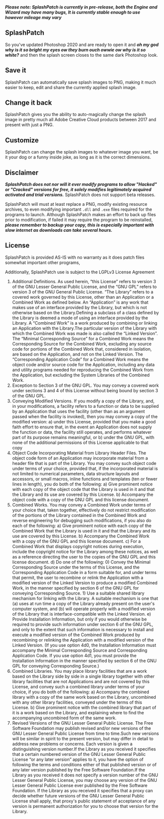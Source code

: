 ***Please note: SplashPatch is currently in pre-release, both the Engine and Wizard may have many bugs, It is currently stable enough to use however mileage may vary***

## SplashPatch
So you've updated Photoshop 2020 and are ready to open it and ***oh my god why is it so bright my eyes ow they burn ouch owwie ow why is it so white?*** and then the splash screen closes to the same dark Photoshop look.
## Save it
SplashPatch can automatically save splash images to PNG, making it much easier to keep, edit and share the currently applied splash image. 
## Change it back
SplashPatch gives you the ability to auto-magically change the splash image in pretty much all Adobe Creative Cloud products between 2017 and present with just a PNG.
## Customize
SplashPatch can change the splash images to whatever image you want, be it your dog or a funny inside joke, as long as it is the correct dimensions.
## Disclaimer
***SplashPatch does not nor will it ever modify programs to allow "Hacked" or "Cracked" versions for free, it solely modifies legitimately acquired activated and trial versions.*** SplashPatch does not support beta releases.

SplashPatch will must at least replace a PNG, modify existing resource archives, to even modifying important `.dll` and `.exe` files required for the programs to launch. Although SplashPatch makes an effort to back up files prior to modification, if failed it may require the program to be reinstalled, ***please remember to backup your copy, this is especially important with slow internet as downloads can take several hours.***

## License

SplashPatch is provided AS-IS with no warranty as it does patch files somewhat important other programs,

Additionally, SplashPatch use is subject to the LGPLv3 License Agreement

 1. Additional Definitions.
As used herein, “this License” refers to version 3 of the GNU Lesser General Public License, and the “GNU GPL” refers to version 3 of the GNU General Public License.
“The Library” refers to a covered work governed by this License, other than an Application or a Combined Work as defined below.
An “Application” is any work that makes use of an interface provided by the Library, but which is not otherwise based on the Library.Defining a subclass of a class defined by the Library is deemed a mode of using an interface provided by the Library.
A “Combined Work” is a work produced by combining or linking an Application with the Library.The particular version of the Library with which the Combined Work was made is also called the “Linked Version”.
The “Minimal Corresponding Source” for a Combined Work means the Corresponding Source for the Combined Work, excluding any source code for portions of the Combined Work that, considered in isolation, are based on the Application, and not on the Linked Version.
The “Corresponding Application Code” for a Combined Work means the object code and/or source code for the Application, including any data and utility programs needed for reproducing the Combined Work from the Application, but excluding the System Libraries of the Combined Work.
 2. Exception to Section 3 of the GNU GPL.
You may convey a covered work under sections 3 and 4 of this License without being bound by section 3 of the GNU GPL.
 3. Conveying Modified Versions.
If you modify a copy of the Library, and, in your modifications, a facility refers to a function or data to be supplied by an Application that uses the facility (other than as an argument passed when the facility is invoked), then you may convey a copy of the modified version:
	a) under this License, provided that you make a good faith effort to ensure that, in the event an Application does not supply the function or data, the facility still operates, and performs whatever part of its purpose remains meaningful, or
	b) under the GNU GPL, with none of the additional permissions of this License applicable to that copy
 3. Object Code Incorporating Material from Library Header Files.
The object code form of an Application may incorporate material from a header file that is part of the Library. You may convey such object code under terms of your choice, provided that, if the incorporated material is not limited to numerical parameters, data structure layouts and accessors, or small macros, inline functions and templates (ten or fewer lines in length), you do both of the following:
	a) Give prominent notice with each copy of the object code that the Library is used in it and that the Library and its use are covered by this License.
	b) Accompany the object code with a copy of the GNU GPL and this license document.
 4. Combined Works.
You may convey a Combined Work under terms of your choice that, taken together, effectively do not restrict modification of the portions of the Library contained in the Combined Work and reverse engineering for debugging such modifications, if you also do each of the following:
	a) Give prominent notice with each copy of the Combined Work that the Library is used in it and that the Library and its use are covered by this License.
	b) Accompany the Combined Work with a copy of the GNU GPL and this license document.
	c) For a Combined Work that displays copyright notices during execution, include the copyright notice for the Library among these notices, as well as a reference directing the user to the copies of the GNU GPL and this license document.
	d) Do one of the following:
		0) Convey the Minimal Corresponding Source under the terms of this License, and the Corresponding Application Code in a form suitable for, and under terms that permit, the user to recombine or relink the Application with a modified version of the Linked Version to produce a modified Combined Work, in the manner specified by section 6 of the GNU GPL for conveying Corresponding Source.
		1) Use a suitable shared library mechanism for linking with the Library. A suitable mechanism is one that (a) uses at run time a copy of the Library already present on the user's computer system, and (b) will operate properly with a modified version of the Library that is interface-compatible with the Linked Version.
	e) Provide Installation Information, but only if you would otherwise be required to provide such information under section 6 of the GNU GPL, and only to the extent that such information is necessary to install and execute a modified version of the Combined Work produced by recombining or relinking the Application with a modified version of the Linked Version. (If you use option 4d0, the Installation Information must accompany the Minimal Corresponding Source and Corresponding Application Code. If you use option 4d1, you must provide the Installation Information in the manner specified by section 6 of the GNU GPL for conveying Corresponding Source.)
5. Combined Libraries.
You may place library facilities that are a work based on the Library side by side in a single library together with other library facilities that are not Applications and are not covered by this License, and convey such a combined library under terms of your choice, if you do both of the following:
	a) Accompany the combined library with a copy of the same work based on the Library, uncombined with any other library facilities, conveyed under the terms of this License.
	b) Give prominent notice with the combined library that part of it is a work based on the Library, and explaining where to find the accompanying uncombined form of the same work.
6. Revised Versions of the GNU Lesser General Public License.
The Free Software Foundation may publish revised and/or new versions of the GNU Lesser General Public License from time to time.Such new versions will be similar in spirit to the present version, but may differ in detail to address new problems or concerns.
Each version is given a distinguishing version number.If the Library as you received it specifies that a certain numbered version of the GNU Lesser General Public License “or any later version” applies to it, you have the option of following the terms and conditions either of that published version or of any later version published by the Free Software Foundation.If the Library as you received it does not specify a version number of the GNU Lesser General Public License, you may choose any version of the GNU Lesser General Public License ever published by the Free Software Foundation.
If the Library as you received it specifies that a proxy can decide whether future versions of the GNU Lesser General Public License shall apply, that proxy's public statement of acceptance of any version is permanent authorization for you to choose that version for the Library.
